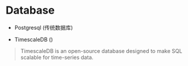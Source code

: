 # Database

* Postgresql (传统数据库)

* TimescaleDB ()
> TimescaleDB is an open-source database designed to make SQL scalable for time-series data.
